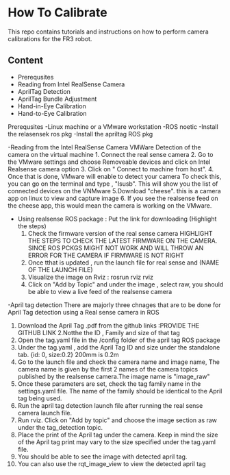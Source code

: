 # How To Calibrate

This repo contains tutorials and instructions on how to perform camera calibrations for the FR3 robot.

## Content

- Prerequsites
- Reading from Intel RealSense Camera
- AprilTag Detection
- AprilTag Bundle Adjustment
- Hand-in-Eye Calibration
- Hand-to-Eye Calibration



Prerequsites
-Linux machine  or a VMware workstation
-ROS noetic
-Install the relasensek ros pkg
-Install the apriltag ROS pkg

-Reading from the Intel RealSense Camera
  VMWare
  Detection of the camera on the virtual machine
    1. Connect the real sense camera 
    2. Go to the VMware settings and choose Removeable devices and click on Intel Realsense camera option
    3. Click on " Connect to machine from host".
    4. Once that is done, VMware will enable to detect your camera
      To check this, you can go on the terminal and type , "lsusb". This will show you the list of connected devices on the VNMware
    5.Download "cheese". this is a camera app on linux to view and capture image 
    6. If you see the realsense feed on the cheese app, this would mean the camera is working on the VMware.

  - Using realsense ROS package : Put the link for downloading (Highlight the steps)
    1. Check the firmware version of the real sense camera
      HIGHLIGHT THE STEPS TO CHECK THE LATEST FIRMWARE ON THE CAMERA. SINCE ROS PCKGS MIGHT NOT WORK AND WILL THROW AN ERROR FOR THE CAMERA IF FIRMWARE IS NOT RIGHT
    2. Once tthat is updated , run the launch file for real sense and (NAME OF THE LAUNCH FILE)
    3. Visualize the image on Rviz : rosrun rviz rviz
    4. Click on "Add by Topic" and under the image , select raw, you should be able to view a live feed of the realsense camera

-April tag detection
There are majorly three chnages that are to be done for April Tag detection using a Real sense camera in ROS
1. Download the April Tag .pdf from the github links :PROVIDE THE GITHUB LINK
2.Notthe the ID , Family and size of that tag
3. Open the tag.yaml file in the /config folder of the april tag ROS package
4. Under the tag.yaml , add the April Tag ID and size under the standalone tab. {id: 0, size:0.2}   200mm is 0.2m
5. Go to the launch file and check the camera name and image name, The camera name is given by the first 2 names of the camera topics published by the realsense camera.The image name is "image_raw"
6. Once these parameters are set, check the tag family name in the settings.yaml file. The name of the family should be identical to the April tag being used.
7. Run the april tag detection launch file after running the real sense camera launch file.
8. Run rviz. Click on "Add by topic" and choose the image section as raw under the tag_detection topic.
9. Place the print of the April tag under the camera. Keep in mind the size of the April tag print may vary to the size specified under the tag.yaml file.
10. You should be able to see the image with detected april tag.
11. You can also use the rqt_image_view to view the detected april tag
